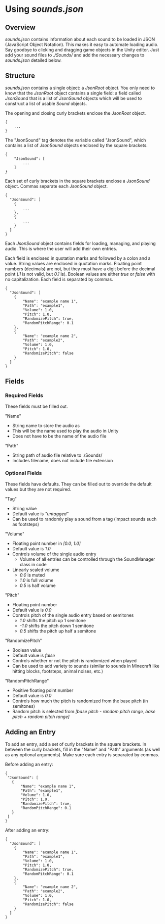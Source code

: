 # Using *sounds.json*

## Overview

*sounds.json* contains information about each sound to be loaded in JSON (JavaScript Object Notation). This makes it easy to automate loading audio. Say goodbye to clicking and dragging game objects in the Unity editor. Just add your sound files to *./Sounds/* and add the necessary changes to *sounds.json* detailed below.

## Structure

*sounds.json* contains a single object: a *JsonRoot* object. You only need to know that the *JsonRoot* object contains a single field: a field called *JsonSound* that is a list of *JsonSound* objects which will be used to construct a list of usable *Sound* objects. 

The opening and closing curly brackets enclose the *JsonRoot* object. 

```
{
    ...
}
```

The "JsonSound" tag denotes the variable called "JsonSound", which contains a list of *JsonSound* objects enclosed by the square brackets. 

```
{
    "JsonSound": [
        ...
    ]
}
```

Each set of curly brackets in the square brackets enclose a *JsonSound* object. Commas separate each *JsonSound* object.

```
{
  "JsonSound": [
    {
        ...
    },
    {
        ...
    }
  ]
}
```

Each *JsonSound* object contains fields for loading, managing, and playing audio. This is where the user will add their own entries.

Each field is enclosed in quotation marks and followed by a colon and a value. String values are enclosed in quotation marks. Floating point numbers (decimals) are not, but they must have a digit before the decimal point (*.1* is not valid, but *0.1* is). Boolean values are either *true* or *false* with no capitalization. Each field is separated by commas.

```
{
  "JsonSound": [
    {
        "Name": "example name 1",
        "Path": "example1",
        "Volume": 1.0,
        "Pitch": 1.0,
        "RandomizePitch": true,
        "RandomPitchRange": 0.1
    },
    {
        "Name": "example name 2",
        "Path": "example2",
        "Volume": 1.0,
        "Pitch": 1.0,
        "RandomizePitch": false
    }
  ]
}
```

## Fields

### Required Fields
These fields must be filled out.

"Name"
 - String name to store the audio as
 - This will be the name used to play the audio in Unity
 - Does not have to be the name of the audio file

"Path"
 - String path of audio file relative to ./Sounds/
 - Includes filename, does not include file extension

### Optional Fields
These fields have defaults. They can be filled out to override the default values but they are not required.

"Tag"
 - String value
 - Default value is *"untagged"*
 - Can be used to randomly play a sound from a tag (impact sounds such as footsteps)

"Volume"
 - Floating point number in *[0.0, 1.0]*
 - Default value is *1.0*
 - Controls volume of the single audio entry
    - Volume of all entries can be controlled through the SoundManager class in code
 - Linearly scaled volume 
    - *0.0* is muted
    - *1.0* is full volume
    - *0.5* is half volume

"Pitch"
 - Floating point number
 - Default value is *0.0*
 - Controls pitch of the single audio entry based on semitones
   - *1.0* shifts the pitch up 1 semitone
   - *-1.0* shifts the pitch down 1 semitone
   - *0.5* shifts the pitch up half a semitone

"RandomizePitch"
 - Boolean value
 - Default value is *false*
 - Controls whether or not the pitch is randomized when played
 - Can be used to add variety to sounds (similar to sounds in Minecraft like hitting blocks, footsteps, animal noises, etc.)

"RandomPitchRange"
 - Positive floating point number
 - Default value is *0.0*
 - Controls how much the pitch is randomized from the base pitch (in semitones)
 - Random pitch is selected from *[base pitch - random pitch range, base pitch + random pitch range]*

 ## Adding an Entry

 To add an entry, add a set of curly brackets in the square brackets. In between the curly brackets, fill in the "Name" and "Path" arguments (as well as any optional arguments). Make sure each entry is separated by commas.

 Before adding an entry:

 ```
{
  "JsonSound": [
    {
        "Name": "example name 1",
        "Path": "example1",
        "Volume": 1.0,
        "Pitch": 1.0,
        "RandomizePitch": true,
        "RandomPitchRange": 0.1
    }
  ]
}
```

After adding an entry:

```
{
  "JsonSound": [
    {
        "Name": "example name 1",
        "Path": "example1",
        "Volume": 1.0,
        "Pitch": 1.0,
        "RandomizePitch": true,
        "RandomPitchRange": 0.1
    },
    {
        "Name": "example name 2",
        "Path": "example2",
        "Volume": 1.0,
        "Pitch": 1.0,
        "RandomizePitch": false
    }
  ]
}
```
